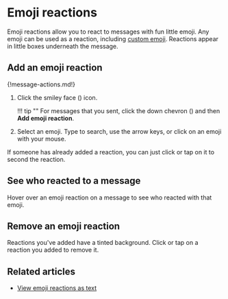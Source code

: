 # Emoji reactions

Emoji reactions allow you to react to messages with fun little emoji. Any
emoji can be used as a reaction, including
[custom emoji](/help/add-custom-emoji). Reactions appear in little boxes
underneath the message.

## Add an emoji reaction

{!message-actions.md!}

1. Click the smiley face (<i class="icon-vector-smile"></i>) icon.

    !!! tip ""
        For messages that you sent, click the down chevron
        (<i class="icon-vector-chevron-down"></i>) and then
        **Add emoji reaction**.

1. Select an emoji. Type to search, use the arrow keys, or click on an emoji
   with your mouse.

If someone has already added a reaction, you can just click or tap on it to
second the reaction.

## See who reacted to a message

Hover over an emoji reaction on a message to see who reacted with that emoji.

## Remove an emoji reaction

Reactions you've added have a tinted background. Click or tap on a reaction you
added to remove it.

## Related articles

* [View emoji reactions as text](/help/view-emoji-as-text)
